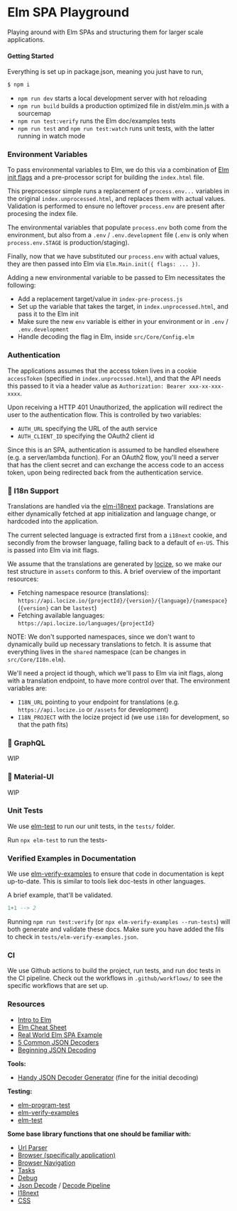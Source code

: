 # Elm SPA Playground
Playing around with Elm SPAs and structuring them for larger scale applications.

#### Getting Started
Everything is set up in package.json, meaning you just have to run,

```bash
$ npm i
```

- `npm run dev` starts a local development server with hot reloading
- `npm run build` builds a production optimized file in dist/elm.min.js with a sourcemap
- `npm run test:verify` runs the Elm doc/examples tests
- `npm run test` and `npm run test:watch` runs unit tests, with the latter running in watch mode

### Environment Variables

To pass environmental variables to Elm, we do this via a combination of [Elm init flags](https://guide.elm-lang.org/interop/flags.html) and a pre-processor script for building the `index.html` file.

This preprocessor simple runs a replacement of `process.env...` variables in the original `index.unprocessed.html`, and replaces them with actual values. Validation is performed to ensure no leftover `process.env` are present after procesing the index file.

The environmental variables that populate `process.env` both come from the environment, but also from a `.env` / `.env.development` file (`.env` is only when `process.env.STAGE` is production/staging).

Finally, now that we have substituted our `process.env` with actual values, they are then passed into Elm via `Elm.Main.init({ flags: ... })`.

Adding a new environmental variable to be passed to Elm necessitates the following:

- Add a replacement target/value in `index-pre-process.js`
- Set up the variable that takes the target, in `index.unprocessed.html`, and pass it to the Elm init
- Make sure the new `env` variable is either in your environment or in `.env` / `.env.development`
- Handle decoding the flag in Elm, inside `src/Core/Config.elm`

### Authentication

The applications assumes that the access token lives in a cookie `accessToken` (specified in `index.unprocssed.html`), and that the API needs this passed to it via a header value as `Authorization: Bearer xxx-xx-xxx-xxxx`.

Upon receiving a HTTP 401 Unauthorized, the application will redirect the user to the authentication flow. This is controlled by two variables:

- `AUTH_URL` specifying the URL of the auth service
- `AUTH_CLIENT_ID` specifying the OAuth2 client id

Since this is an SPA, authentication is assumed to be handled elsewhere (e.g. a server/lambda function). For an OAuth2 flow, you'll need a server that has the client secret and can exchange the access code to an access token, upon being redirected back from the authentication service.

### 🚧 I18n Support

Translations are handled via the [elm-i18next](https://package.elm-lang.org/packages/ChristophP/elm-i18next/latest) package. Translations are either dynamically fetched at app initialization and language change, or hardcoded into the application.

The current selected language is extracted first from a `i18next` cookie, and secondly from the browser language, falling back to a default of `en-US`. This is passed into Elm via init flags.

We assume that the translations are generated by [locize](https://docs.locize.com/integration/api), so we make our test structure in `assets` conform to this. A brief overview of the important resources:

- Fetching namespace resource (translations): `https://api.locize.io/{projectId}/{version}/{language}/{namespace}` (`{version}` can be `lastest`)
- Fetching available languages: `https://api.locize.io/languages/{projectId}`

NOTE: We don't supported namespaces, since we don't want to dynamically build up necessary translations to fetch. It is assume that everything lives in the `shared` namespace (can be changes in `src/Core/I18n.elm`).


We'll need a project id though, which we'll pass to Elm via init flags, along with a translation endpoint, to have more control over that. The environment variables are:

- `I18N_URL` pointing to your endpoint for translations (e.g. `https://api.locize.io` or `/assets` for development)
- `I18N_PROJECT` with the locize project id (we use `i18n` for development, so that the path fits)

### 🚧 GraphQL

WIP

### 🚧 Material-UI

WIP

### Unit Tests
We use [elm-test](https://github.com/elm-community/elm-test) to run our unit tests, in the `tests/` folder.

Run `npx elm-test` to run the tests-

### Verified Examples in Documentation
We use [elm-verify-examples](https://github.com/stoeffel/elm-verify-examples) to ensure that code in documentation is kept up-to-date. This is similar to tools liek doc-tests in other languages.

A brief example, that'll be validated.

```elm
1+1 --> 2
```

Running `npm run test:verify` (or `npx elm-verify-examples --run-tests`) will both generate and validate these docs. Make sure you have added the fils to check in `tests/elm-verify-examples.json`.

### CI
We use Github actions to build the project, run tests, and run doc tests in the CI pipeline. Check out the workflows in `.github/workflows/` to see the specific workflows that are set up.

### Resources

- [Intro to Elm](https://guide.elm-lang.org)
- [Elm Cheat Sheet](https://github.com/izdi/elm-cheat-sheet)
- [Real World Elm SPA Example](https://github.com/rtfeldman/elm-spa-example)
- [5 Common JSON Decoders](https://thoughtbot.com/blog/5-common-json-decoders)
- [Beginning JSON Decoding](https://elmprogramming.com/decoding-json-part-2.html)

**Tools:**

- [Handy JSON Decoder Generator](https://noredink.github.io/json-to-elm/) (fine for the initial decoding)

**Testing:**

- [elm-program-test](https://discourse.elm-lang.org/t/elm-program-test-3-0-0-new-docs-support-for-http-and-ports/4235)
- [elm-verify-examples](https://github.com/stoeffel/elm-verify-examples)
- [elm-test](https://github.com/elm-community/elm-test)

**Some base library functions that one should be familiar with:**

- [Url Parser](https://package.elm-lang.org/packages/elm/url/latest/Url-Parser)
- [Browser (specifically application)](https://package.elm-lang.org/packages/elm/browser/latest/Browser#application)
- [Browser Navigation](https://package.elm-lang.org/packages/elm/browser/1.0.0/Browser-Navigation)
- [Tasks](https://package.elm-lang.org/packages/elm/core/1.0.4/Task)
- [Debug](https://package.elm-lang.org/packages/elm-lang/core/3.0.0/Debug)
- [Json Decode](https://package.elm-lang.org/packages/elm-lang/core/5.1.1/Json-Decode) / [Decode Pipeline](https://package.elm-lang.org/packages/NoRedInk/elm-decode-pipeline/latest/)
- [I18next](https://package.elm-lang.org/packages/ChristophP/elm-i18next/latest/I18Next)
- [CSS](https://package.elm-lang.org/packages/rtfeldman/elm-css/latest/)
